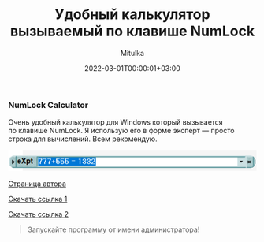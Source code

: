 ﻿---
title: "Удобный калькулятор вызываемый по клавише NumLock"
description: "Удобный калькулятор NumLock Calculator"
slug: num-lock-calculator
summary: ""
date: 2022-03-01T00:00:01+03:00
lastmod: 2022-03-01T00:00:02+03:00
draft: false
categories: ["Инструменты"]
tags: ["tools", "калькулятор"]
series: ["Программы"]
# weight: 1
# aliases: ["/first"] # старая ссылка с которой нужно сделать редирект
author: "Mitulka"
# author: ["Mitulka", "Veroncher"] # multiple authors
showToc: true
TocOpen: false
hidemeta: false
comments: false
# canonicalURL: "https://canonical.url/to/page"
disableHLJS: true # to disable highlightjs
disableShare: false
hideSummary: false
searchHidden: false
ShowReadingTime: true
ShowBreadCrumbs: true
ShowPostNavLinks: true
ShowWordCount: true
ShowRssButtonInSectionTermList: true
UseHugoToc: true
cover:
  image: "/tools/num-lock-calculator/img/cover-num-lock-calculator.gif" # путь к обложке поста
  alt: "Links" # alt text
  caption: "Каталог ссылок" # display caption under cover
  relative: true # when using page bundles set this to true
  hidden: false # only hide on current single page
editPost:
    URL: "https://github.com/<path_to_repo>/content"
    Text: "Suggest Changes" # edit text
    appendFilePath: true # to append file path to Edit link
---


### NumLock Calculator
Очень удобный калькулятор для Windows который вызывается по клавише NumLock. Я использую его в форме эксперт — просто строка для вычислений. Всем рекомендую.

![NumLock Calculator](img/01-num-lock-calculator.png)

[Страница автора](https://nlcalc.narod.ru/)

[Скачать ссылка 1](src/num-lock-calculator.zip)

[Скачать ссылка 2](https://drive.google.com/file/d/1A6zmd2RiQZlcjXC-PRd2GP66OsyoHp9a/view?usp=sharing)

> Запускайте программу от имени администратора!